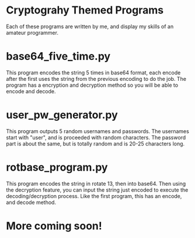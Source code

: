 # Cryptograhy Themed Programs

Each of these programs are written by me, and display my skills of an amateur programmer. 

# base64_five_time.py
 
This program encodes the string 5 times in base64 format, each encode after the first uses the string from the
previous encoding to do the job. The program has a encryption and decryption method so you will be able to encode and 
decode. 

# user_pw_generator.py

This program outputs 5 random usernames and passwords. The usernames start with "user", and is proceeded with random characters. 
The password part is about the same, but is totally random and is 20-25 characters long. 

# rotbase_program.py

This program encodes the string in rotate 13, then into base64. Then using the decryption feature, you can input the string just encoded
to execute the decoding/decryption process. Like the first program, this has an encode, and decode method. 

# More coming soon! 
